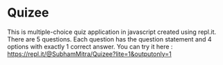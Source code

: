 # Quizee
This is multiple-choice quiz application in javascript created using repl.it.
There are 5 questions. Each question has the question statement and 4 options with exactly 1 correct answer.
You can try it here : https://repl.it/@SubhamMitra/Quizee?lite=1&outputonly=1
